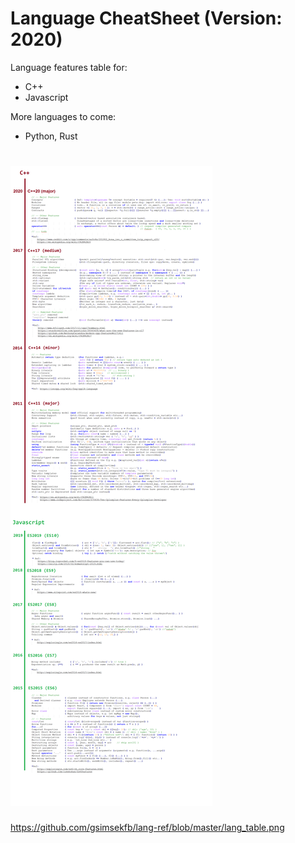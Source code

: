 
# Language CheatSheet (Version: 2020)

Language features table for:
  - C++ 
  - Javascript 
 
 More languages to come: 
   - Python, Rust

<h1>
  <img src="lang_table.png" width="">  
</h1>

https://github.com/gsimsekfb/lang-ref/blob/master/lang_table.png
